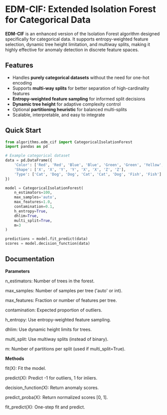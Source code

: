 # EDM-CIF: Extended Isolation Forest for Categorical Data

**EDM-CIF** is an enhanced version of the Isolation Forest algorithm designed specifically for categorical data. It supports entropy-weighted feature selection, dynamic tree height limitation, and multiway splits, making it highly effective for anomaly detection in discrete feature spaces.

## Features

- Handles **purely categorical datasets** without the need for one-hot encoding
- Supports **multi-way splits** for better separation of high-cardinality features
- **Entropy-weighted feature sampling** for informed split decisions
- **Dynamic tree height** for adaptive complexity control
- Optional **partitioning heuristic** for balanced multi-splits
- Scalable, interpretable, and easy to integrate

## Quick Start

```python
from algorithms.edm_cif import CategoricalIsolationForest
import pandas as pd

# Example categorical dataset
data = pd.DataFrame({
    'Color': ['Red', 'Red', 'Blue', 'Blue', 'Green', 'Green', 'Yellow', 'Pink'],
    'Shape': ['X', 'X', 'Y', 'Y', 'X', 'X', 'Z', 'Z'],
    'Type': ['Cat', 'Dog', 'Dog', 'Cat', 'Cat', 'Dog', 'Fish', 'Fish']
})

model = CategoricalIsolationForest(
    n_estimators=100,
    max_samples='auto',
    max_features=1.0,
    contamination=0.1,
    h_entropy=True,
    dhlim=True,
    multi_split=True,
    m=3
)

predictions = model.fit_predict(data)
scores = model.decision_function(data)
```

## Documentation

**Parameters**

n_estimators: Number of trees in the forest.

max_samples: Number of samples per tree ('auto' or int).

max_features: Fraction or number of features per tree.

contamination: Expected proportion of outliers.

h_entropy: Use entropy-weighted feature sampling.

dhlim: Use dynamic height limits for trees.

multi_split: Use multiway splits (instead of binary).

m: Number of partitions per split (used if multi_split=True).

**Methods**

fit(X): Fit the model.

predict(X): Predict -1 for outliers, 1 for inliers.

decision_function(X): Return anomaly scores.

predict_proba(X): Return normalized scores [0, 1].

fit_predict(X): One-step fit and predict.

